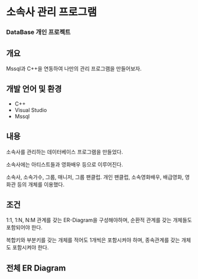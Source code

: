 # 소속사 관리 프로그램

### DataBase 개인 프로젝트

## 개요
Mssql과 C++을 연동하여 나만의 관리 프로그램을 만들어보자.

## 개발 언어 및 환경
* C++
* Visual Studio
* Mssql

## 내용
소속사를 관리하는 데이터베이스 프로그램을 만들었다.

소속사에는 아티스트들과 영화배우 등으로 이루어진다.

소속사, 소속가수, 그룹, 매니저, 그룹 팬클럽. 개인 팬클럽, 소속영화배우, 배급영화, 영화관 등의 개체를 이용했다.


## 조건
1:1, 1:N, N:M 관계를 갖는 ER-Diagram을 구성해야하며, 순환적 관계를 갖는 개체들도 포함되어야 한다.

복합키와 부분키를 갖는 개체를 적어도 1개씩은 포함시켜야 하며, 종속관계를 갖는 개체도 포함시켜야 한다.

## 전체 ER Diagram
